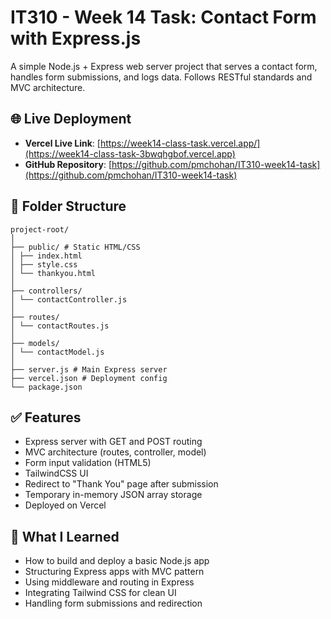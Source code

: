 # IT310 - Week 14 Task: Contact Form with Express.js

A simple Node.js + Express web server project that serves a contact form, handles form submissions, and logs data. Follows RESTful standards and MVC architecture.

## 🌐 Live Deployment

- **Vercel Live Link**: [https://week14-class-task.vercel.app/](https://week14-class-task-3bwqhgbof.vercel.app)
- **GitHub Repository**: [https://github.com/pmchohan/IT310-week14-task](https://github.com/pmchohan/IT310-week14-task)

## 📁 Folder Structure

```
project-root/
│
├── public/ # Static HTML/CSS
│ ├── index.html
│ ├── style.css
│ └── thankyou.html
│
├── controllers/
│ └── contactController.js
│
├── routes/
│ └── contactRoutes.js
│
├── models/
│ └── contactModel.js
│
├── server.js # Main Express server
├── vercel.json # Deployment config
└── package.json
```

## ✅ Features

- Express server with GET and POST routing
- MVC architecture (routes, controller, model)
- Form input validation (HTML5)
- TailwindCSS UI
- Redirect to "Thank You" page after submission
- Temporary in-memory JSON array storage
- Deployed on Vercel

## 🧠 What I Learned

- How to build and deploy a basic Node.js app
- Structuring Express apps with MVC pattern
- Using middleware and routing in Express
- Integrating Tailwind CSS for clean UI
- Handling form submissions and redirection
